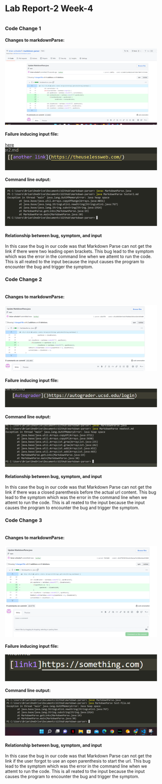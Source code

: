 # Lab Report-2 Week-4
#
### Code Change 1
#### Changes to markdownParse:
![Image](https://github.com/brian-schodorf/cse15l-lab-reports/blob/main/change%20test2.png)
#### Failure inducing input file:
[here](https://github.com/brian-schodorf/markdown-parser/blob/main/tester2.md)
![Image](https://github.com/brian-schodorf/cse15l-lab-reports/blob/main/ts2%20link.png)
#### Command line output:
![Image](https://github.com/brian-schodorf/cse15l-lab-reports/blob/main/cmd%20test2.png)
#### Relationship between bug, symptom, and input
In this case the bug in our code was that Markdown Parse can not get the link if there were two leading open brackets. This bug lead to the symptom which was the error in the command line when we attemt to run the code. This is all reated to the input because the input causes the program to encounter the bug and trigger the symptom.


### Code Change 2
#
#### Changes to markdownParse:
![Image](https://github.com/brian-schodorf/cse15l-lab-reports/blob/main/change%20new.png)
#### Failure inducing input file:
![Image](https://github.com/brian-schodorf/cse15l-lab-reports/blob/main/new%20link.png)
#### Command line output:
![Image](https://github.com/brian-schodorf/cse15l-lab-reports/blob/main/cmd%20new.png)
#### Relationship between bug, symptom, and input
In this case the bug in our code was that Markdown Parse can not get the link if there was a closed parenthesis before the actual url content. This bug lead to the symptom which was the error in the command line when we attemt to run the code. This is all reated to the input because the input causes the program to encounter the bug and trigger the symptom.



### Code Change 3
#
#### Changes to markdownParse:
![Image](https://github.com/brian-schodorf/cse15l-lab-reports/blob/main/change%20-%20file.png)
#### Failure inducing input file:
![Image](https://github.com/brian-schodorf/cse15l-lab-reports/blob/main/file%20link.png)
#### Command line output:
![Image](https://github.com/brian-schodorf/cse15l-lab-reports/blob/main/cmd%20-file.png)
#### Relationship between bug, symptom, and input
In this case the bug in our code was that Markdown Parse can not get the link if the user forgot to use an open parenthesis to start the url. This bug lead to the symptom which was the error in the command line when we attemt to run the code. This is all reated to the input because the input causes the program to encounter the bug and trigger the symptom.




